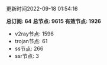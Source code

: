 更新时间2022-09-18 01:54:16

**总订阅: 64**
**总节点: 9615**
**有效节点: 1926**
- v2ray节点: 1596
- trojan节点: 61
- ss节点: 266
- ssr节点: 3

